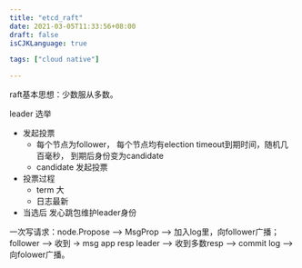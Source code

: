 ```yaml
---
title: "etcd_raft"
date: 2021-03-05T11:33:56+08:00
draft: false
isCJKLanguage: true

tags: ["cloud native"]

---
```



raft基本思想：少数服从多数。

leader 选举
+ 发起投票
  + 每个节点为follower， 每个节点均有election timeout到期时间，随机几百毫秒， 到期后身份变为candidate
  + candidate 发起投票
+ 投票过程
  + term 大
  + 日志最新
+ 当选后 发心跳包维护leader身份 


一次写请求：node.Propose --> MsgProp --> 加入log里，向follower广播； follower --> 收到 -> msg app resp
leader --> 收到多数resp --> commit log --> 向folower广播。


